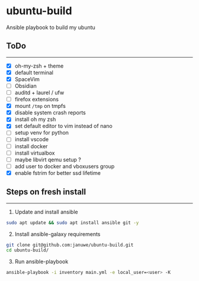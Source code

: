 # ubuntu-build
Ansible playbook to build my ubuntu

## ToDo
----
- [x] oh-my-zsh + theme
- [x] default terminal
- [x] SpaceVim
- [ ] Obsidian
- [ ] auditd + laurel / ufw
- [ ] firefox extensions
- [X] mount `/tmp` on tmpfs
- [X] disable system crash reports
- [X] install oh my zsh
- [X] set default editor to vim instead of nano 
- [ ] setup venv for python
- [ ] install vscode
- [ ] install docker
- [ ] install virtualbox
- [ ] maybe libvirt qemu setup ? 
- [ ] add user to docker and vboxusers group
- [X] enable fstrim for better ssd lifetime 

## Steps on fresh install
----
1. Update and install ansible
```sh
sudo apt update && sudo apt install ansible git -y
```

2. Install ansible-galaxy requirements
```sh
git clone git@github.com:januwe/ubuntu-build.git
cd ubuntu-build/
```

3. Run ansible-playbook
```sh
ansible-playbook -i inventory main.yml -e local_user=<user> -K
```


